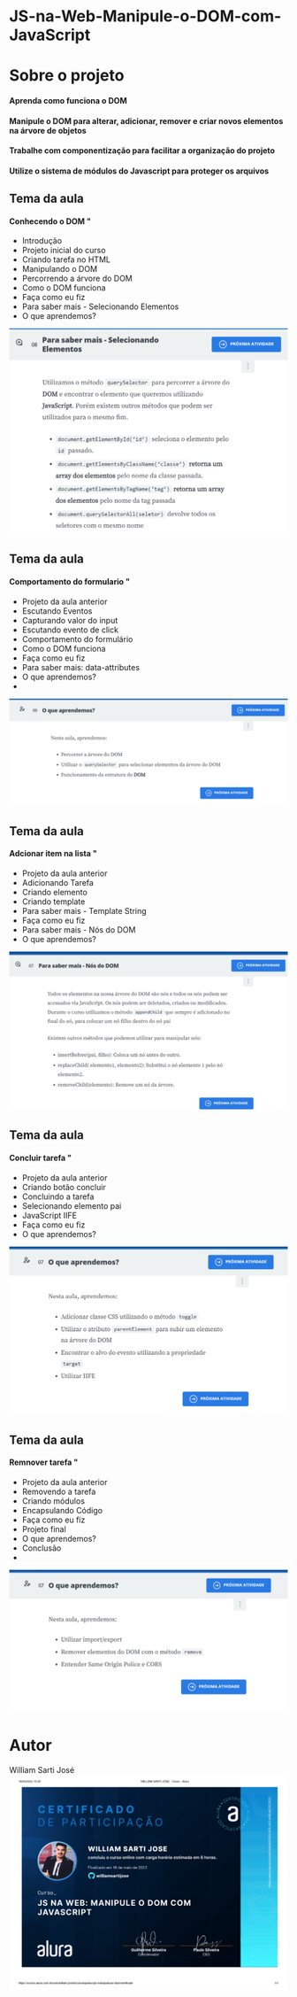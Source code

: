 # JS-na-Web-Manipule-o-DOM-com-JavaScript

# Sobre o projeto

#### Aprenda como funciona o DOM
####  Manipule o DOM para alterar, adicionar, remover e criar novos elementos na árvore de objetos
####  Trabalhe com componentização para facilitar a organização do projeto
####  Utilize o sistema de módulos do Javascript para proteger os arquivos

## Tema da aula
#### Conhecendo o DOM " 

- Introdução
- Projeto inicial do curso
-	Criando tarefa no HTML
-	Manipulando o DOM
-	Percorrendo a árvore do DOM
-	Como o DOM funciona
-	Faça como eu fiz
-	Para saber mais - Selecionando Elementos
-	O que aprendemos?

![Web 2](https://github.com/williamsartijose/JS-na-Web-Manipule-o-DOM-com-JavaScript/blob/main/Alura1.PNG)



## Tema da aula
#### Comportamento do formulario  " 

- Projeto da aula anterior
- Escutando Eventos
-	Capturando valor do input
-	Escutando evento de click
-	Comportamento do formulário
-	Como o DOM funciona
-	Faça como eu fiz
-	Para saber mais: data-attributes
-	O que aprendemos?
-	
![Web 2](https://github.com/williamsartijose/JS-na-Web-Manipule-o-DOM-com-JavaScript/blob/main/Alura2.PNG)

## Tema da aula
#### Adcionar item na lista  " 

- Projeto da aula anterior
- Adicionando Tarefa
-	Criando elemento
-	Criando template
-	Para saber mais - Template String
-	Faça como eu fiz
-	Para saber mais - Nós do DOM
-	O que aprendemos?

![Web 2](https://github.com/williamsartijose/JS-na-Web-Manipule-o-DOM-com-JavaScript/blob/main/Alura3.PNG)

## Tema da aula
#### Concluir tarefa  " 

- Projeto da aula anterior
- Criando botão concluir
-	Concluindo a tarefa
-	Selecionando elemento pai
-	JavaScript IIFE
-	Faça como eu fiz
-	O que aprendemos?

![Web 2](https://github.com/williamsartijose/JS-na-Web-Manipule-o-DOM-com-JavaScript/blob/main/Alura4.PNG)

## Tema da aula
#### Remnover tarefa  " 

- Projeto da aula anterior
- Removendo a tarefa
-	Criando módulos
-	Encapsulando Código
-	Faça como eu fiz
-	Projeto final
-	O que aprendemos?
-	Conclusão
-	
![Web 2](https://github.com/williamsartijose/JS-na-Web-Manipule-o-DOM-com-JavaScript/blob/main/Alura5.PNG)
# Autor

William Sarti José
![Web 2](https://github.com/williamsartijose/JS-na-Web-Manipule-o-DOM-com-JavaScript/blob/main/WILLIAM%20SARTI%20JOSE%20-%20Curso%20-%20Alura_page-0001.jpg)


